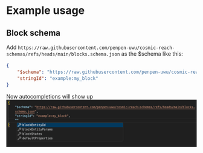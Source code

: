 # Example usage
## Block schema
Add `https://raw.githubusercontent.com/penpen-uwu/cosmic-reach-schemas/refs/heads/main/blocks.schema.json` as the $schema like this:
```json
{
    "$schema": "https://raw.githubusercontent.com/penpen-uwu/cosmic-reach-schemas/refs/heads/main/blocks.schema.json",
    "stringId": "example:my_block"
}
```
Now autocompletions will show up  
![Screenshot](screenshot.png)
